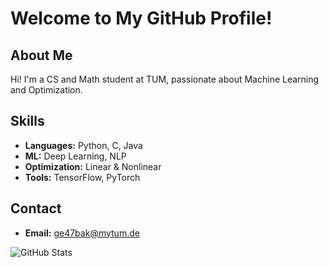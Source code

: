 # Welcome to My GitHub Profile!

## About Me

Hi! I'm a CS and Math student at TUM, passionate about Machine Learning and Optimization.

## Skills

- **Languages:** Python, C, Java
- **ML:** Deep Learning, NLP
- **Optimization:** Linear & Nonlinear
- **Tools:** TensorFlow, PyTorch


## Contact

- **Email:** [ge47bak@mytum.de](ge47bak@mytum.de)


![GitHub Stats](https://github-readme-stats.vercel.app/api?username=your-github-username&show_icons=true&theme=radical)
